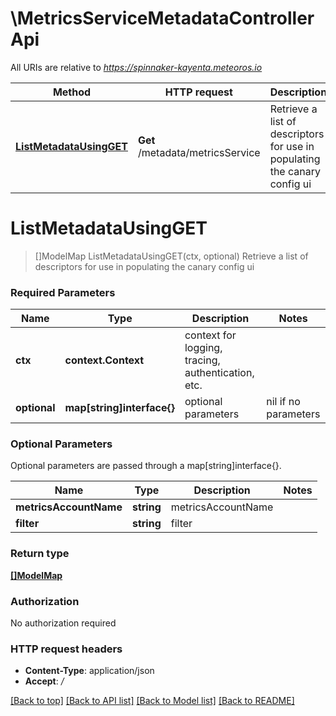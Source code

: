 # \MetricsServiceMetadataControllerApi

All URIs are relative to *https://spinnaker-kayenta.meteoros.io*

Method | HTTP request | Description
------------- | ------------- | -------------
[**ListMetadataUsingGET**](MetricsServiceMetadataControllerApi.md#ListMetadataUsingGET) | **Get** /metadata/metricsService | Retrieve a list of descriptors for use in populating the canary config ui


# **ListMetadataUsingGET**
> []ModelMap ListMetadataUsingGET(ctx, optional)
Retrieve a list of descriptors for use in populating the canary config ui

### Required Parameters

Name | Type | Description  | Notes
------------- | ------------- | ------------- | -------------
 **ctx** | **context.Context** | context for logging, tracing, authentication, etc.
 **optional** | **map[string]interface{}** | optional parameters | nil if no parameters

### Optional Parameters
Optional parameters are passed through a map[string]interface{}.

Name | Type | Description  | Notes
------------- | ------------- | ------------- | -------------
 **metricsAccountName** | **string**| metricsAccountName | 
 **filter** | **string**| filter | 

### Return type

[**[]ModelMap**](Map.md)

### Authorization

No authorization required

### HTTP request headers

 - **Content-Type**: application/json
 - **Accept**: */*

[[Back to top]](#) [[Back to API list]](../README.md#documentation-for-api-endpoints) [[Back to Model list]](../README.md#documentation-for-models) [[Back to README]](../README.md)


